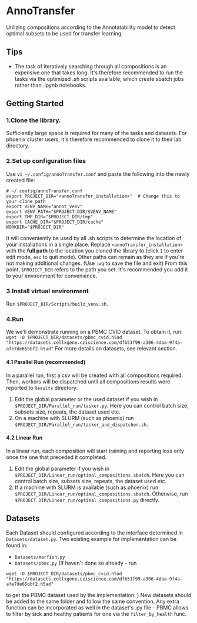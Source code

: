# AnnoTransfer
Utilizing compositions according to the Annotatability model to detect optimal subsets to be used for transfer learning.

## Tips
- The task of iteratively searching through all compositions is an expensive one that takes long. It's therefore recommended to run the tasks via the optimized .sh scripts available, which create sbatch jobs rather than .ipynb notebooks.

## Getting Started
### 1.Clone the library. 
Sufficiently large space is required for many of the tasks and datasets. For phoenix cluster users, it's therefore recommended to clone it to their lab directory.
### 2.Set up configuration files
Use `vi ~/.config/annoTransfer.conf` and paste the following into the newly created file:
```
# ~/.config/annoTransfer.conf
export PROJECT_DIR="<annoTransfer_installation>"  # Change this to your clone path
export VENV_NAME="annot_venv"
export VENV_PATH="$PROJECT_DIR/$VENV_NAME"
export TMP_DIR="$PROJECT_DIR/tmp"
export CACHE_DIR="$PROJECT_DIR/cache"
WORKDIR="$PROJECT_DIR"
```
It will conveniently be used by all .sh scripts to determine the location of your installations in a single place.
Replace `<annoTransfer_installation>` with the **full path** to the location you cloned the library to (click `I` to enter edit mode, `esc` to quit mode).
Other paths can remain as they are if you're not making additional changes.
(Use `:wq` to save the file and exit)
From this point, `$PROJECT_DIR` refers to the path you set. It's recommended you add it to your environment for convenience.
### 3.Install virtual environment
Run `$PROJECT_DIR/Scripts/build_venv.sh`.
### 4.Run
We we'll demonstrate running on a PBMC CVID dataset. To obtain it, run:
`wget -O $PROJECT_DIR/datasets/pbmc_cvid.h5ad "https://datasets.cellxgene.cziscience.com/dfb51f99-a306-4daa-9f4a-afe7de65bbf2.h5ad"`
For more details on datasets, see relevant section.
#### 4.1 Parallel Run (recommended)
In a parallel run, first a csv will be created with all compositions required. Then, workers will be dispatched until all compositions results were reported to `Results` directory.
1. Edit the global parameter or the used dataset if you wish in `$PROJECT_DIR/Parallel_run/tasker.py`. Here you can control batch size, subsets size, repeats, the dataset used etc.
2. On a machine with SLURM (such as phoenix) run `$PROJECT_DIR/Parallel_run/tasker_and_dispatcher.sh`.
#### 4.2 Linear Run
In a linear run, each composition will start training and reporting loss only once the one that preceded it completed.
1. Edit the global parameter if you wish in `$PROJECT_DIR/Linear_run/optimal_compositions.sbatch`. Here you can control batch size, subsets size, repeats, the dataset used etc.
2. If a machine with SLURM is available (such as phoenix) run `$PROJECT_DIR/Linear_run/optimal_compositions.sbatch`.
Otherwise, run `$PROJECT_DIR/Linear_run/optimal_compositions.py` directly.
## Datasets
Each Dataset should configured according to the interface determined in `Datasets/dataset.py`.
Two existing example for implementation can be found in:
- `Datasets/merfish.py`
- `Datasets/pbmc.py`
(If haven't done so already - run 
```
wget -O $PROJECT_DIR/datasets/pbmc_cvid.h5ad "https://datasets.cellxgene.cziscience.com/dfb51f99-a306-4daa-9f4a-afe7de65bbf2.h5ad"
```
to get the PBMC dataset used by the implementation.
)
New datasets should be added to the same folder and follow the same convention.
Any extra function can be incorporated as well in the dataset's .py file - PBMC allows to filter by sick and healthy patients for one via the `filter_by_health` func.